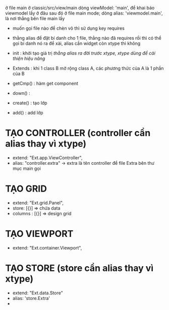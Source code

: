 ở file main ở classic/src/view/main dòng viewModel: 'main', để khai báo viewmodel lấy ở đâu
sau đó ở file main mode; dòng alias: 'viewmodel.main', là nơi thằng bên file main lấy

- muốn gọi file nào để chèn vô thì sử dụng key requires

- thằng alias để đặt bí danh cho 1 file, thằng nào đã requires rồi thì có thể gọi bí danh nó ra để xài, alias cần widget còn xtype thì không

- init : khởi tạo giá trị
  _thằng alias ra đời trước xtype, xtype dùng để cải thiện hiệu năng_

- Extends : khi 1 class B mở rộng class A, các phương thức của A là 1 phần của B

- getCmp() : hàm get component
- down() :
- create() : tạo lớp
- add() : add lớp

# TẠO CONTROLLER (controller cần alias thay vì xtype)

- extend: "Ext.app.ViewController",
- alias: "controller.extra" -> extra là tên controller để file Extra bên thư mục main gọi

# TẠO GRID

- extend: "Ext.grid.Panel",
- store: [{}] => chứa data
- columns : [{}] => design grid

# TẠO VIEWPORT

- extend: "Ext.container.Viewport",

# TẠO STORE (store cần alias thay vì xtype)

- extend: "Ext.data.Store"
- alias: 'store.Extra'
- 
